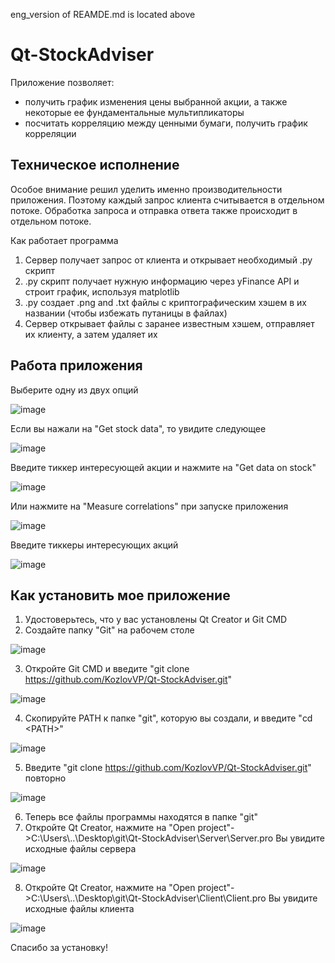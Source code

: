 eng_version of REAMDE.md is located above

# Qt-StockAdviser

Приложение позволяет:
* получить график изменения цены выбранной акции, а также некоторые ее фундаментальные мультипликаторы
* посчитать корреляцию между ценными бумаги, получить график корреляции

## Техническое исполнение
Особое внимание решил уделить именно производительности приложения.
Поэтому каждый запрос клиента считывается в отдельном потоке. Обработка запроса и отправка ответа также происходит в отдельном потоке.

Как работает программа
1) Сервер получает запрос от клиента и открывает необходимый .py скрипт
2) .py скрипт получает нужную информацию через yFinance API и строит график, используя matplotlib
3) .py создает .png and .txt файлы с криптографическим хэшем в их названии (чтобы избежать путаницы в файлах)
4) Сервер открывает файлы с заранее известным хэшем, отправляет их клиенту, а затем удаляет их

## Работа приложения
Выберите одну из двух опций

![image](https://github.com/KozlovVP/Qt-StockAdviser/assets/114473389/b718c0f2-0be7-4280-904c-12f3ce6bdaa8)

Если вы нажали на "Get stock data", то увидите следующее

![image](https://github.com/KozlovVP/Qt-StockAdviser/assets/114473389/47f25d99-b9d1-461f-8abe-6953cc5aa66b)

Введите тиккер интересующей акции и нажмите на "Get data on stock"

![image](https://github.com/KozlovVP/Qt-StockAdviser/assets/114473389/6053a446-326d-47fc-b80c-58619fc53104)

Или нажмите на "Measure correlations" при запуске приложения

![image](https://github.com/KozlovVP/Qt-StockAdviser/assets/114473389/585a1221-b952-4920-9aa4-1c45c1f029c7)

Введите тиккеры интересующих акций

![image](https://github.com/KozlovVP/Qt-StockAdviser/assets/114473389/eb147c87-d62f-42ed-afaa-3543d9523873)


## Как установить мое приложение
1) Удостоверьтесь, что у вас установлены Qt Creator и Git CMD 
2) Создайте папку "Git" на рабочем столе

![image](https://github.com/KozlovVP/Qt-StockAdviser/assets/114473389/87a3f3a7-1cfc-4928-8dee-1938dad171d9)

3) Откройте Git CMD и введите "git clone https://github.com/KozlovVP/Qt-StockAdviser.git"

![image](https://github.com/KozlovVP/Qt-StockAdviser/assets/114473389/5779ae5e-09a5-4528-a563-d57f0055265b)

4) Скопируйте PATH к папке "git", которую вы создали, и введите "cd \<PATH\>"

![image](https://github.com/KozlovVP/Qt-StockAdviser/assets/114473389/a755c90b-c6a3-4f1a-bbfe-a447d1aa7696)

5) Введите "git clone https://github.com/KozlovVP/Qt-StockAdviser.git" повторно

![image](https://github.com/KozlovVP/Qt-StockAdviser/assets/114473389/fc6700a4-0597-4dc5-b1fd-b7b8409c1289)

6) Теперь все файлы программы находятся в папке "git"
7) Откройте Qt Creator, нажмите на "Open project"->C:\Users\\..\Desktop\git\Qt-StockAdviser\Server\Server.pro Вы увидите исходные файлы сервера

![image](https://github.com/KozlovVP/Qt-StockAdviser/assets/114473389/1c06e383-0ee3-4094-8e61-67f8f526e1c5)

8) Откройте Qt Creator, нажмите на "Open project"->C:\Users\\..\Desktop\git\Qt-StockAdviser\Client\Client.pro Вы увидите исходные файлы клиента

![image](https://github.com/KozlovVP/Qt-StockAdviser/assets/114473389/794364a2-1a19-4a4f-9cf1-b892253f9b7f)

Спасибо за установку!
